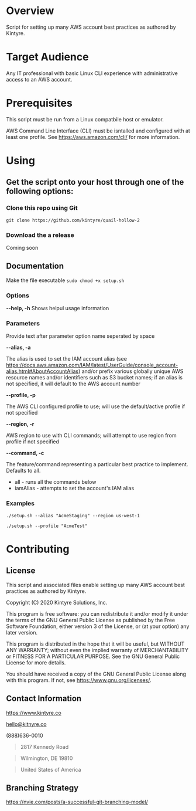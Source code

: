 # Overview

Script for setting up many AWS account best practices as authored by Kintyre.

# Target Audience

Any IT professional with basic Linux CLI experience with administrative access to an AWS account.

# Prerequisites

This script must be run from a Linux compatbile host or emulator.

AWS Command Line Interface (CLI) must be isntalled and configured with at least one profile.  See https://aws.amazon.com/cli/ for more information.

# Using

## Get the script onto your host through one of the following options:

### Clone this repo using Git
`
git clone https://github.com/kintyre/quail-hollow-2
`
### Download the a release
Coming soon

## Documentation
Make the file executable
`
sudo chmod +x setup.sh
`

### Options
**--help, -h**
Shows helpul usage information

### Parameters

Provide text after parameter option name seperated by space

**--alias, -a**

The alias is used to set the IAM account alias (see https://docs.aws.amazon.com/IAM/latest/UserGuide/console_account-alias.html#AboutAccountAlias) and/or prefix various globally unique AWS resource names and/or identifiers such as S3 bucket names;  if an alias is not specified, it will default to the AWS account number

**--profile, -p**

The AWS CLI configured profile to use;  will use the default/active profile if not specified

**--region, -r**

AWS region to use with CLI commands;  will attempt to use region from profile if not specified

**--command, -c**

The feature/command representing a particular best practice to implement.  Defaults to all.

* all - runs all the commands below
* iamAlias - attempts to set the account's IAM alias

### Examples
`
./setup.sh --alias "AcmeStaging" --region us-west-1 
`

`
./setup.sh --profile "AcmeTest"
`

# Contributing

## License

This script and associated files enable setting up many AWS account best practices as authored by Kintyre.

Copyright (C) 2020  Kintyre Solutions, Inc.

This program is free software: you can redistribute it and/or modify it under the terms of the GNU General Public License as published by the Free Software Foundation, either version 3 of the License, or (at your option) any later version.

This program is distributed in the hope that it will be useful, but WITHOUT ANY WARRANTY; without even the implied warranty of MERCHANTABILITY or FITNESS FOR A PARTICULAR PURPOSE.  See the GNU General Public License for more details.

You should have received a copy of the GNU General Public License along with this program.  If not, see <https://www.gnu.org/licenses/>.

## Contact Information

https://www.kintyre.co

hello@kitnyre.co

(888)636-0010

>2817 Kennedy Road

>Wilmington, DE 19810

>United States of America

## Branching Strategy
https://nvie.com/posts/a-successful-git-branching-model/
